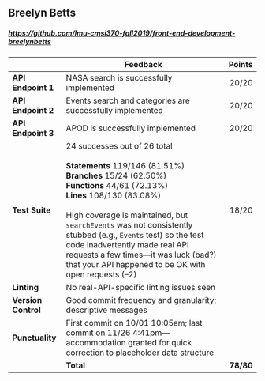 

## Breelyn Betts

##### https://github.com/lmu-cmsi370-fall2019/front-end-development-breelynbetts

| | Feedback | Points |
| --- | --- | ---: |
| **API Endpoint 1** | NASA search is successfully implemented | 20/20 |
| **API Endpoint 2** | Events search and categories are successfully implemented | 20/20 |
| **API Endpoint 3** | APOD is successfully implemented | 20/20 |
| **Test Suite** | 24 successes out of 26 total<br><br>**Statements** 119/146 (81.51%)<br>**Branches** 15/24 (62.50%)<br>**Functions** 44/61 (72.13%)<br>**Lines** 108/130 (83.08%)<br><br>High coverage is maintained, but `searchEvents` was not consistently stubbed (e.g., `Events` test) so the test code inadvertently made real API requests a few times—it was luck (bad?) that your API happened to be OK with open requests (–2) | 18/20 |
| **Linting** | No real-API-specific linting issues seen |  |
| **Version Control** | Good commit frequency and granularity; descriptive messages |  |
| **Punctuality** | First commit on 10/01 10:05am; last commit on 11/26 4:41pm—accommodation granted for quick correction to placeholder data structure |  |
|  | **Total** | **78/80** |
